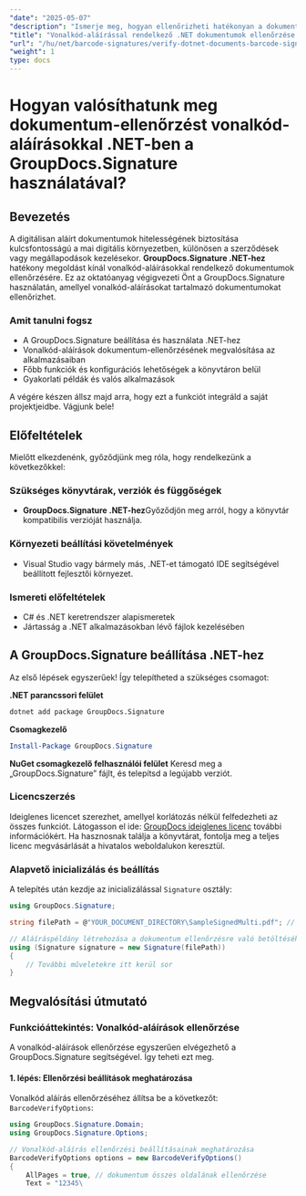 ```yaml
---
"date": "2025-05-07"
"description": "Ismerje meg, hogyan ellenőrizheti hatékonyan a dokumentumokat vonalkód-aláírásokkal a GroupDocs.Signature for .NET használatával. Ez az útmutató a beállítást, a megvalósítást és a gyakorlati alkalmazásokat ismerteti."
"title": "Vonalkód-aláírással rendelkező .NET dokumentumok ellenőrzése a GroupDocs.Signature használatával"
"url": "/hu/net/barcode-signatures/verify-dotnet-documents-barcode-signatures-groupdocs/"
"weight": 1
type: docs
---
```

# Hogyan valósíthatunk meg dokumentum-ellenőrzést vonalkód-aláírásokkal .NET-ben a GroupDocs.Signature használatával?

## Bevezetés

A digitálisan aláírt dokumentumok hitelességének biztosítása kulcsfontosságú a mai digitális környezetben, különösen a szerződések vagy megállapodások kezelésekor. **GroupDocs.Signature .NET-hez** hatékony megoldást kínál vonalkód-aláírásokkal rendelkező dokumentumok ellenőrzésére. Ez az oktatóanyag végigvezeti Önt a GroupDocs.Signature használatán, amellyel vonalkód-aláírásokat tartalmazó dokumentumokat ellenőrizhet.

### Amit tanulni fogsz
- A GroupDocs.Signature beállítása és használata .NET-hez
- Vonalkód-aláírások dokumentum-ellenőrzésének megvalósítása az alkalmazásaiban
- Főbb funkciók és konfigurációs lehetőségek a könyvtáron belül
- Gyakorlati példák és valós alkalmazások

A végére készen állsz majd arra, hogy ezt a funkciót integráld a saját projektjeidbe. Vágjunk bele!

## Előfeltételek
Mielőtt elkezdenénk, győződjünk meg róla, hogy rendelkezünk a következőkkel:

### Szükséges könyvtárak, verziók és függőségek
- **GroupDocs.Signature .NET-hez**Győződjön meg arról, hogy a könyvtár kompatibilis verzióját használja.
  
### Környezeti beállítási követelmények
- Visual Studio vagy bármely más, .NET-et támogató IDE segítségével beállított fejlesztői környezet.
### Ismereti előfeltételek
- C# és .NET keretrendszer alapismeretek
- Jártasság a .NET alkalmazásokban lévő fájlok kezelésében

## A GroupDocs.Signature beállítása .NET-hez
Az első lépések egyszerűek! Így telepítheted a szükséges csomagot:

**.NET parancssori felület**
```bash
dotnet add package GroupDocs.Signature
```
**Csomagkezelő**
```powershell
Install-Package GroupDocs.Signature
```
**NuGet csomagkezelő felhasználói felület**
Keresd meg a „GroupDocs.Signature” fájlt, és telepítsd a legújabb verziót.

### Licencszerzés
Ideiglenes licencet szerezhet, amellyel korlátozás nélkül felfedezheti az összes funkciót. Látogasson el ide: [GroupDocs ideiglenes licenc](https://purchase.groupdocs.com/temporary-license/) további információkért. Ha hasznosnak találja a könyvtárat, fontolja meg a teljes licenc megvásárlását a hivatalos weboldalukon keresztül.

### Alapvető inicializálás és beállítás
A telepítés után kezdje az inicializálással `Signature` osztály:
```csharp
using GroupDocs.Signature;

string filePath = @"YOUR_DOCUMENT_DIRECTORY\SampleSignedMulti.pdf"; // Cserélje le a tényleges fájlútvonalra

// Aláíráspéldány létrehozása a dokumentum ellenőrzésre való betöltéséhez
using (Signature signature = new Signature(filePath))
{
    // További műveletekre itt kerül sor
}
```
## Megvalósítási útmutató
### Funkcióáttekintés: Vonalkód-aláírások ellenőrzése
A vonalkód-aláírások ellenőrzése egyszerűen elvégezhető a GroupDocs.Signature segítségével. Így teheti ezt meg.

#### 1. lépés: Ellenőrzési beállítások meghatározása
Vonalkód aláírás ellenőrzéséhez állítsa be a következőt: `BarcodeVerifyOptions`:
```csharp
using GroupDocs.Signature.Domain;
using GroupDocs.Signature.Options;

// Vonalkód-aláírás ellenőrzési beállításainak meghatározása
BarcodeVerifyOptions options = new BarcodeVerifyOptions()
{
    AllPages = true, // dokumentum összes oldalának ellenőrzése
    Text = "12345\